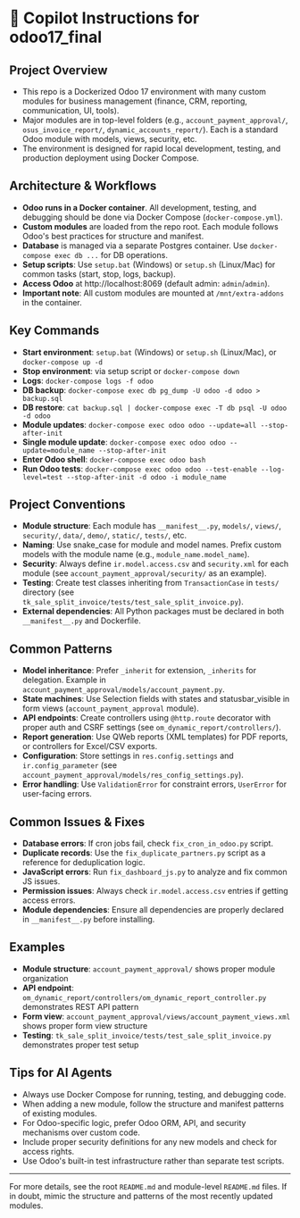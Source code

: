# 🧠 Copilot Instructions for odoo17_final

## Project Overview
- This repo is a Dockerized Odoo 17 environment with many custom modules for business management (finance, CRM, reporting, communication, UI, tools).
- Major modules are in top-level folders (e.g., `account_payment_approval/`, `osus_invoice_report/`, `dynamic_accounts_report/`). Each is a standard Odoo module with models, views, security, etc.
- The environment is designed for rapid local development, testing, and production deployment using Docker Compose.

## Architecture & Workflows
- **Odoo runs in a Docker container**. All development, testing, and debugging should be done via Docker Compose (`docker-compose.yml`).
- **Custom modules** are loaded from the repo root. Each module follows Odoo's best practices for structure and manifest.
- **Database** is managed via a separate Postgres container. Use `docker-compose exec db ...` for DB operations.
- **Setup scripts**: Use `setup.bat` (Windows) or `setup.sh` (Linux/Mac) for common tasks (start, stop, logs, backup).
- **Access Odoo** at http://localhost:8069 (default admin: `admin`/`admin`).
- **Important note**: All custom modules are mounted at `/mnt/extra-addons` in the container.

## Key Commands
- **Start environment**: `setup.bat` (Windows) or `setup.sh` (Linux/Mac), or `docker-compose up -d`
- **Stop environment**: via setup script or `docker-compose down`
- **Logs**: `docker-compose logs -f odoo`
- **DB backup**: `docker-compose exec db pg_dump -U odoo -d odoo > backup.sql`
- **DB restore**: `cat backup.sql | docker-compose exec -T db psql -U odoo -d odoo`
- **Module updates**: `docker-compose exec odoo odoo --update=all --stop-after-init`
- **Single module update**: `docker-compose exec odoo odoo --update=module_name --stop-after-init`
- **Enter Odoo shell**: `docker-compose exec odoo bash`
- **Run Odoo tests**: `docker-compose exec odoo odoo --test-enable --log-level=test --stop-after-init -d odoo -i module_name`

## Project Conventions
- **Module structure**: Each module has `__manifest__.py`, `models/`, `views/`, `security/`, `data/`, `demo/`, `static/`, `tests/`, etc.
- **Naming**: Use snake_case for module and model names. Prefix custom models with the module name (e.g., `module_name.model_name`).
- **Security**: Always define `ir.model.access.csv` and `security.xml` for each module (see `account_payment_approval/security/` as an example).
- **Testing**: Create test classes inheriting from `TransactionCase` in `tests/` directory (see `tk_sale_split_invoice/tests/test_sale_split_invoice.py`).
- **External dependencies**: All Python packages must be declared in both `__manifest__.py` and Dockerfile.

## Common Patterns
- **Model inheritance**: Prefer `_inherit` for extension, `_inherits` for delegation. Example in `account_payment_approval/models/account_payment.py`.
- **State machines**: Use Selection fields with states and statusbar_visible in form views (`account_payment_approval` module).
- **API endpoints**: Create controllers using `@http.route` decorator with proper auth and CSRF settings (see `om_dynamic_report/controllers/`).
- **Report generation**: Use QWeb reports (XML templates) for PDF reports, or controllers for Excel/CSV exports.
- **Configuration**: Store settings in `res.config.settings` and `ir.config_parameter` (see `account_payment_approval/models/res_config_settings.py`).
- **Error handling**: Use `ValidationError` for constraint errors, `UserError` for user-facing errors.

## Common Issues & Fixes
- **Database errors**: If cron jobs fail, check `fix_cron_in_odoo.py` script.
- **Duplicate records**: Use the `fix_duplicate_partners.py` script as a reference for deduplication logic.
- **JavaScript errors**: Run `fix_dashboard_js.py` to analyze and fix common JS issues.
- **Permission issues**: Always check `ir.model.access.csv` entries if getting access errors.
- **Module dependencies**: Ensure all dependencies are properly declared in `__manifest__.py` before installing.

## Examples
- **Module structure**: `account_payment_approval/` shows proper module organization
- **API endpoint**: `om_dynamic_report/controllers/om_dynamic_report_controller.py` demonstrates REST API pattern
- **Form view**: `account_payment_approval/views/account_payment_views.xml` shows proper form view structure
- **Testing**: `tk_sale_split_invoice/tests/test_sale_split_invoice.py` demonstrates proper test setup

## Tips for AI Agents
- Always use Docker Compose for running, testing, and debugging code.
- When adding a new module, follow the structure and manifest patterns of existing modules.
- For Odoo-specific logic, prefer Odoo ORM, API, and security mechanisms over custom code.
- Include proper security definitions for any new models and check for access rights.
- Use Odoo's built-in test infrastructure rather than separate test scripts.

---

For more details, see the root `README.md` and module-level `README.md` files. If in doubt, mimic the structure and patterns of the most recently updated modules.
